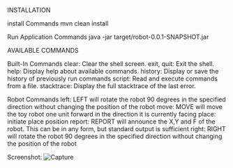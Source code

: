 INSTALLATION

install Commands
		mvn clean install

Run Application Commands
		java -jar target/robot-0.0.1-SNAPSHOT.jar

AVAILABLE COMMANDS

Built-In Commands
        clear: Clear the shell screen.
        exit, quit: Exit the shell.
        help: Display help about available commands.
        history: Display or save the history of previously run commands
        script: Read and execute commands from a file.
        stacktrace: Display the full stacktrace of the last error.

Robot Commands
        left: LEFT will rotate the robot 90 degrees in the specified direction without changing the position of the robot
        move: MOVE will move the toy robot one unit forward in the direction it is currently facing
        place: initiate place position
        report: REPORT will announce the X,Y and F of the robot. This can be in any form, but standard output is sufficient
        right: RIGHT will rotate the robot 90 degrees in the specified direction without changing the position of the robot
	
Screenshot:
![Capture](https://user-images.githubusercontent.com/28035876/54468678-b3a97c00-47c1-11e9-8c4b-64284cf4ce5b.JPG)
